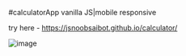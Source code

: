 #calculatorApp
vanilla JS|mobile responsive

try here - https://jsnoobsaibot.github.io/calculator/


![image](https://github.com/user-attachments/assets/060c4b8d-054a-4569-b407-825dd7d54b1d)
